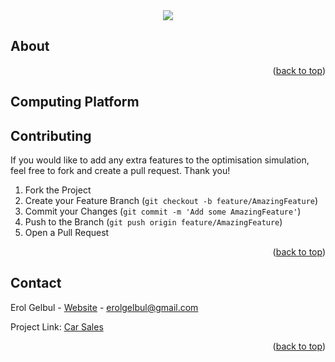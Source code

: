 <div id="top"></div>

<div style="text-align:center"><img src="images/cover.jpg" /></div>

<!-- ABOUT THE PROJECT -->
## About



<p align="right">(<a href="#top">back to top</a>)</p>



<!-- TECH -->
## Computing Platform




<!-- CONTRIBUTING -->
## Contributing

If you would like to add any extra features to the optimisation simulation, feel free to fork and create a pull request. Thank you!

1. Fork the Project
2. Create your Feature Branch (`git checkout -b feature/AmazingFeature`)
3. Commit your Changes (`git commit -m 'Add some AmazingFeature'`)
4. Push to the Branch (`git push origin feature/AmazingFeature`)
5. Open a Pull Request

<p align="right">(<a href="#top">back to top</a>)</p>


<!-- CONTACT -->
## Contact

Erol Gelbul - [Website](http://www.erolgelbul.com) - erolgelbul@gmail.com

Project Link: [Car Sales](https://github.com/ErolGelbul/calories-web)

<p align="right">(<a href="#top">back to top</a>)</p>
